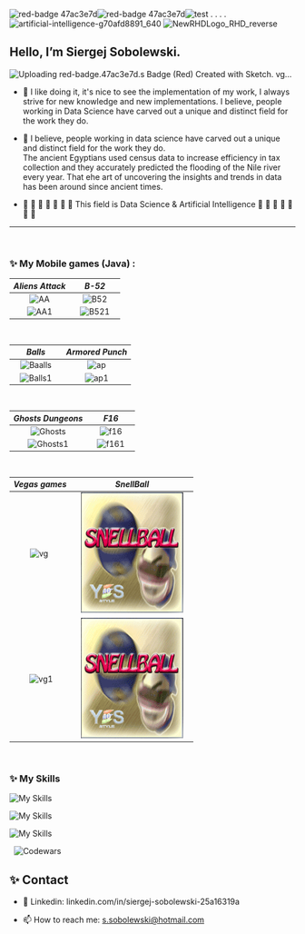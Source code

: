 ![red-badge 47ac3e7d](https://github.com/SSobol77/SSobol77/assets/108773983/1af0ede1-4ff0-4a72-9695-1c88df7a8c0a)![red-badge 47ac3e7d](https://github.com/SSobol77/SSobol77/assets/108773983/9fe9ffab-9f09-43ba-b661-f42e37b1cf43)![test](https://github.githubassets.com/images/icons/emoji/octocat.png)  . . . .
   ![artificial-intelligence-g70afd8891_640](https://user-images.githubusercontent.com/108773983/200955851-6396a7bd-265b-48e6-89b7-ce93b0164b4c.jpg)
![NewRHDLogo_RHD_reverse](https://user-images.githubusercontent.com/108773983/226222769-a75c5022-9947-4fa1-99bd-8fd7e7f69feb.svg)



## Hello, I’m Siergej Sobolewski. 

![Uploading red-badge.47ac3e7d.s<?xml version="1.0" encoding="UTF-8" standalone="no"?>
<svg width="94px" height="158px" viewBox="0 0 94 158" version="1.1" xmlns="http://www.w3.org/2000/svg" xmlns:xlink="http://www.w3.org/1999/xlink">
    <!-- Generator: Sketch 41.1 (35376) - http://www.bohemiancoding.com/sketch -->
    <title>Badge (Red)</title>
    <desc>Created with Sketch.</desc>
    <defs></defs>
    <g id="Page-1" stroke="none" stroke-width="1" fill="none" fill-rule="evenodd">
        <g id="Artboard" transform="translate(-1597.000000, -1378.000000)" fill="#B1361E">
            <g id="Badge-(Red)" transform="translate(1597.000000, 1378.000000)">
                <g id="Badge">
                    <g id="Medal">
                        <g id="Group" transform="translate(23.801049, 27.181731)">
                            <path d="M22.2353952,19.2249848 C22.1528434,19.2270814 22.0700328,19.228136 21.986976,19.228136 C16.6807793,19.228136 12.3792569,14.9237712 12.3792569,9.61406801 C12.3792569,4.30436486 16.6807793,0 21.986976,0 C24.087738,0 26.0310248,0.674677299 27.6122486,1.81930903 C27.3234003,1.77924711 27.0297735,1.75867098 26.7322519,1.75867098 C22.4290557,1.75867098 18.940626,6.06303584 18.940626,11.372739 C18.940626,14.6157299 20.2419366,17.4836932 22.2353952,19.2249848 Z" id="Combined-Shape"></path>
                            <path d="M33.5433798,21.0183885 C33.460828,21.0204851 33.3780174,21.0215397 33.2949606,21.0215397 C27.9887639,21.0215397 23.6872415,16.7171748 23.6872415,11.4074717 C23.6872415,6.09776854 27.9887639,1.79340367 33.2949606,1.79340367 C35.3957226,1.79340367 37.3390094,2.46808097 38.9202332,3.61271271 C38.6313849,3.57265079 38.3377581,3.55207465 38.0402365,3.55207465 C33.7370404,3.55207465 30.2486106,7.85643951 30.2486106,13.1661427 C30.2486106,16.4091336 31.5499212,19.2770969 33.5433798,21.0183885 Z" id="Combined-Shape" transform="translate(31.303737, 11.407472) rotate(-300.000000) translate(-31.303737, -11.407472) "></path>
                            <path d="M37.2307248,31.6038009 C37.148173,31.6058975 37.0653624,31.6069521 36.9823056,31.6069521 C31.6761089,31.6069521 27.3745865,27.3025872 27.3745865,21.9928841 C27.3745865,16.6831809 31.6761089,12.3788161 36.9823056,12.3788161 C39.0830676,12.3788161 41.0263544,13.0534934 42.6075782,14.1981251 C42.3187299,14.1580632 42.0251031,14.1374871 41.7275815,14.1374871 C37.4243853,14.1374871 33.9359556,18.4418519 33.9359556,23.7515551 C33.9359556,26.994546 35.2372662,29.8625093 37.2307248,31.6038009 Z" id="Combined-Shape" transform="translate(34.991082, 21.992884) rotate(-238.000000) translate(-34.991082, -21.992884) "></path>
                            <path d="M29.8512691,39.8600576 C29.7687173,39.8621542 29.6859066,39.8632088 29.6028499,39.8632088 C24.2966531,39.8632088 19.9951308,35.5588439 19.9951308,30.2491408 C19.9951308,24.9394377 24.2966531,20.6350728 29.6028499,20.6350728 C31.7036119,20.6350728 33.6468986,21.3097501 35.2281225,22.4543818 C34.9392742,22.4143199 34.6456474,22.3937438 34.3481258,22.3937438 C30.0449296,22.3937438 26.5564999,26.6981086 26.5564999,32.0078118 C26.5564999,35.2508027 27.8578105,38.118766 29.8512691,39.8600576 Z" id="Combined-Shape" transform="translate(27.611627, 30.249141) rotate(-180.000000) translate(-27.611627, -30.249141) "></path>
                            <path d="M18.703609,38.9568316 C18.6210572,38.9589282 18.5382465,38.9599828 18.4551898,38.9599828 C13.148993,38.9599828 8.84747069,34.6556179 8.84747069,29.3459148 C8.84747069,24.0362116 13.148993,19.7318468 18.4551898,19.7318468 C20.5559518,19.7318468 22.4992386,20.4065241 24.0804624,21.5511558 C23.7916141,21.5110939 23.4979873,21.4905178 23.2004657,21.4905178 C18.8972695,21.4905178 15.4088398,25.7948826 15.4088398,31.1045858 C15.4088398,34.3475767 16.7101504,37.21554 18.703609,38.9568316 Z" id="Combined-Shape" transform="translate(16.463967, 29.345915) rotate(-120.000000) translate(-16.463967, -29.345915) "></path>
                            <path d="M14.1913283,28.1048304 C14.1087765,28.1069269 14.0259659,28.1079816 13.9429091,28.1079816 C8.63671237,28.1079816 4.33519002,23.8036167 4.33519002,18.4939135 C4.33519002,13.1842104 8.63671237,8.87984554 13.9429091,8.87984554 C16.0436711,8.87984554 17.9869579,9.55452284 19.5681817,10.6991546 C19.2793334,10.6590927 18.9857066,10.6385165 18.688185,10.6385165 C14.3849889,10.6385165 10.8965591,14.9428814 10.8965591,20.2525845 C10.8965591,23.4955754 12.1978697,26.3635388 14.1913283,28.1048304 Z" id="Combined-Shape" transform="translate(11.951686, 18.493914) rotate(-66.000000) translate(-11.951686, -18.493914) "></path>
                        </g>
                        <path d="M46.9578624,80.5002861 C65.28723,80.5002861 80.1419578,65.6357421 80.1419578,47.3045093 C80.1419578,28.9732765 65.28723,14.1087324 46.9578624,14.1087324 C28.6284948,14.1087324 13.773767,28.9732765 13.773767,47.3045093 C13.773767,65.6357421 28.6284948,80.5002861 46.9578624,80.5002861 Z M46.9578624,71.3272092 C33.7072065,71.3272092 22.961267,60.5741686 22.961267,47.3045093 C22.961267,34.03485 33.7072065,23.2818094 46.9578624,23.2818094 C60.2085183,23.2818094 70.9544578,34.03485 70.9544578,47.3045093 C70.9544578,60.5741686 60.2085183,71.3272092 46.9578624,71.3272092 Z" id="Oval-2"></path>
                        <path d="M46.9578624,94.0467838 C72.7638135,94.0467838 93.6795097,73.1172662 93.6795097,47.3045093 C93.6795097,21.4917524 72.7638135,0.562234748 46.9578624,0.562234748 C21.1519113,0.562234748 0.236215092,21.4917524 0.236215092,47.3045093 C0.236215092,73.1172662 21.1519113,94.0467838 46.9578624,94.0467838 Z M46.9578624,84.8737069 C26.230623,84.8737069 9.42371509,68.0556927 9.42371509,47.3045093 C9.42371509,26.5533259 26.230623,9.73531167 46.9578624,9.73531167 C67.6851018,9.73531167 84.4920097,26.5533259 84.4920097,47.3045093 C84.4920097,68.0556927 67.6851018,84.8737069 46.9578624,84.8737069 Z" id="Oval-2"></path>
                    </g>
                    <g id="Group-6" transform="translate(9.802273, 84.615385)">
                        <path d="M73.6838289,0.149677246 L74.4017422,0.149677246 L74.4017422,73.3846154 L73.8712043,73.3846154 L36.402928,51.1625194 L0.105555585,72.0476624 L0.105555585,0.149677246 L0.641815556,0.149677246 C9.83710971,9.59186731 22.7997079,15.4737762 37.1628223,15.4737762 C51.5259367,15.4737762 64.4885348,9.59186731 73.6838289,0.149677246 Z M22.6416648,42.5600192 C22.7519148,42.7251346 22.8070398,42.8076923 22.9724148,42.8076923 L25.6459773,42.8076923 C25.8113523,42.8076923 25.8940398,42.6700962 25.7837898,42.5049808 L21.2359773,34.9371923 C21.1808523,34.8546346 21.2911023,34.7170385 21.3462273,34.6895192 C23.4961023,33.6162692 24.2127273,32.0476731 24.2127273,29.2682308 C24.2127273,25.6356923 22.3660398,24.0946154 18.3970398,24.0946154 L13.2979773,24.0946154 C13.1326023,24.0946154 13.0223523,24.2046923 13.0223523,24.3698077 L13.0223523,42.5325 C13.0223523,42.6976154 13.1326023,42.8076923 13.2979773,42.8076923 L15.4478523,42.8076923 C15.6132273,42.8076923 15.7234773,42.6976154 15.7234773,42.5325 L15.7234773,35.6251731 C15.7234773,35.5150962 15.7786023,35.4600577 15.8888523,35.4600577 L18.4797273,35.4600577 C18.5899773,35.4875769 18.7002273,35.5426154 18.7553523,35.6251731 L22.6416648,42.5600192 Z M17.5701648,33.4786731 L15.8888523,33.4786731 C15.7786023,33.4786731 15.7234773,33.4236346 15.7234773,33.3135577 L15.7234773,26.2686346 C15.7234773,26.1585577 15.7786023,26.1035192 15.8888523,26.1035192 L17.5701648,26.1035192 C20.6296023,26.1035192 21.4289148,26.7364615 21.4289148,29.6810192 C21.4289148,32.3228654 20.5193523,33.4786731 17.5701648,33.4786731 Z M31.9608523,42.5325 C31.9608523,42.6976154 32.0711023,42.8076923 32.2364773,42.8076923 L41.7455398,42.8076923 C41.9109148,42.8076923 42.0211648,42.6976154 42.0211648,42.5325 L42.0211648,40.8263077 C42.0211648,40.6611923 41.9109148,40.5511154 41.7455398,40.5511154 L34.8273523,40.5511154 C34.7171023,40.5511154 34.6619773,40.4960769 34.6619773,40.386 L34.6619773,34.3592885 C34.6619773,34.2492115 34.7171023,34.1941731 34.8273523,34.1941731 L40.8911023,34.1941731 C41.0564773,34.1941731 41.1667273,34.0840962 41.1667273,33.9189808 L41.1667273,32.3779038 C41.1667273,32.2127885 41.0564773,32.1027115 40.8911023,32.1027115 L34.8273523,32.1027115 C34.7171023,32.1027115 34.6619773,32.0476731 34.6619773,31.9375962 L34.6619773,26.5163077 C34.6619773,26.4062308 34.7171023,26.3511923 34.8273523,26.3511923 L41.2494148,26.3511923 C41.4147898,26.3511923 41.5250398,26.2411154 41.5250398,26.076 L41.5250398,24.3698077 C41.5250398,24.2046923 41.4147898,24.0946154 41.2494148,24.0946154 L32.2364773,24.0946154 C32.0711023,24.0946154 31.9608523,24.2046923 31.9608523,24.3698077 L31.9608523,42.5325 Z M59.1956648,33.3135577 C59.1956648,36.9460962 58.3963523,40.7712692 55.2542273,40.7712692 L51.4230398,40.7712692 C51.3127898,40.7712692 51.2852273,40.74375 51.2852273,40.6061538 L51.2852273,26.2686346 C51.2852273,26.1585577 51.3403523,26.1035192 51.4506023,26.1035192 L55.2266648,26.1035192 C58.3963523,26.1035192 59.1956648,29.7910962 59.1956648,33.3135577 Z M48.8597273,24.0946154 C48.6943523,24.0946154 48.5841023,24.2046923 48.5841023,24.3698077 L48.5841023,42.5325 C48.5841023,42.6976154 48.6943523,42.8076923 48.8597273,42.8076923 L55.6676648,42.8076923 C60.9321023,42.8076923 61.9519148,37.5790385 61.9519148,33.4511538 C61.9519148,29.3232692 60.9321023,24.0946154 55.6676648,24.0946154 L48.8597273,24.0946154 Z" id="Combined-Shape"></path>
                    </g>
                </g>
            </g>
        </g>
    </g>
</svg>vg…]()


-  👋  I like doing it, it's nice to see the implementation of 
       my work,  I always  strive  for new  knowledge  and new 
       implementations. I believe, people working in Data Science
       have carved out a unique and distinct field for the work
       they do.

      

- 👀  I believe, people working in data science have carved 
      out a unique and distinct field  for the work  they do.  
      The ancient  Egyptians used  census  data to  increase 
      efficiency  in  tax  collection and  they  accurately 
      predicted the flooding of the  Nile river  every year. 
      That еhe art of uncovering the insights and trends in 
      data has been around since ancient times. 

- 🌱 🌱 🌱 🌱 🌱 🌱 🌱 This field is Data Science & Artificial Intelligence 🌱 🌱 🌱 🌱 🌱 🌱 🌱 

---
&nbsp;
### ✨ **My Mobile games (Java) :**


| *Aliens Attack*                                                                 |  *B-52*                                                                           |
|:-------------------------------------------------------------------------------:|:---------------------------------------------------------------------------------:|
|&nbsp;&nbsp; ![AA](https://github.com/SSobol77/Mobile-Games-Java/blob/master/images/aa.jpg) &nbsp;&nbsp;  |&nbsp;&nbsp; ![B52](https://github.com/SSobol77/Mobile-Games-Java/blob/master/images/b52.jpg) &nbsp;&nbsp; |
|&nbsp;&nbsp; ![AA1](https://github.com/SSobol77/Mobile-Games-Java/blob/master/images/aa.gif) &nbsp;&nbsp; |&nbsp;&nbsp; ![B521](https://github.com/SSobol77/Mobile-Games-Java/blob/master/images/b52.gif) &nbsp;&nbsp; |


&nbsp;

| *Balls*                                                                                                         |   *Armored Punch*                                                                   |
|:---------------------------------------------------------------------------------------------------------------:|:---------------------------------------------------------------------------------:|
| &nbsp;&nbsp; ![Baalls](https://github.com/SSobol77/Mobile-Games-Java/blob/master/images/balls.jpg) &nbsp;&nbsp; | &nbsp;&nbsp; ![ap](https://github.com/SSobol77/Mobile-Games-Java/blob/master/images/armored.jpg) &nbsp;&nbsp; |
| &nbsp;&nbsp; ![Balls1](https://github.com/SSobol77/Mobile-Games-Java/blob/master/images/balls.gif) &nbsp;&nbsp; | &nbsp;&nbsp; ![ap1](https://github.com/SSobol77/Mobile-Games-Java/blob/master/images/tank.gif) &nbsp;&nbsp; |


&nbsp;

| *Ghosts Dungeons*                                                                         |        *F16*                                                                       |
|:---------------------------------------------------------------------------------------:|:---------------------------------------------------------------------------------:|
| &nbsp;&nbsp; ![Ghosts](https://github.com/SSobol77/Mobile-Games-Java/blob/master/images/ghosts.jpg) &nbsp;&nbsp; | &nbsp;&nbsp; ![f16](https://github.com/SSobol77/Mobile-Games-Java/blob/master/images/f16.jpg) &nbsp;&nbsp; |
| &nbsp;&nbsp; ![Ghosts1](https://github.com/SSobol77/Mobile-Games-Java/blob/master/images/ghosts.gif) &nbsp;&nbsp; | &nbsp;&nbsp; ![f161](https://github.com/SSobol77/Mobile-Games-Java/blob/master/images/f16.gif) &nbsp;&nbsp; |

&nbsp;

| *Vegas games*                                                                 |  *SnellBall*                                                                           |
|:-------------------------------------------------------------------------------:|:---------------------------------------------------------------------------------:|
|&nbsp;&nbsp;![vg](https://github.com/SSobol77/Mobile-Games-Java/blob/master/images/vegas.jpg) &nbsp;&nbsp;  |&nbsp;&nbsp; ![vg](https://github.com/SSobol77/SnellBall/blob/main/logo.png) &nbsp;&nbsp; |
|&nbsp;&nbsp; ![vg1](https://github.com/SSobol77/Mobile-Games-Java/blob/master/images/vegas.gif)&nbsp;&nbsp; |&nbsp;&nbsp; ![vg](https://github.com/SSobol77/SnellBall/blob/main/snellball.gif) &nbsp;&nbsp; |



&nbsp;

### ✨  My Skills

![My Skills](https://skillicons.dev/icons?i=bsd,linux,win,androidstudio,gradle,x,keras,docker,kubernetes,aws)

![My Skills](https://skillicons.dev/icons?i=java,python,r,markdown,golang,fortran,c,cpp,visualstudio,dotnet)

![My Skills](https://skillicons.dev/icons?i=spring,django,flask,selenium,bootstrap,win,mongo,sqlite,mysql,postgres)

&nbsp;
![Codewars](https://www.codewars.com/users/Siergej/badges/small)
&nbsp;
## ✨ Contact
      
- 💞️  Linkedin: linkedin.com/in/siergej-sobolewski-25a16319a

- 📫  How to reach me: s.sobolewski@hotmail.com







<!---
SSobol77/SSobol77 is a special ✨ repository because its `README.md` (this file) appears on your GitHub profile.
You can click the Preview link to take a look at your changes.
--->
